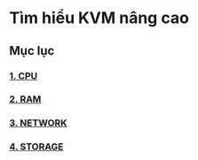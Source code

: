 # Tìm hiểu KVM nâng cao

## Mục lục

### [1. CPU](#cpu)
### [2. RAM](#ram)
### [3. NETWORK](#network)
### [4. STORAGE](#storage)

